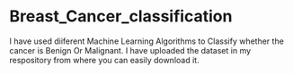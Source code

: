 # Breast_Cancer_classification
I have used diiferent Machine Learning Algorithms to Classify whether the cancer is Benign Or Malignant.
I have uploaded the dataset in my respository from where you can easily download it.
